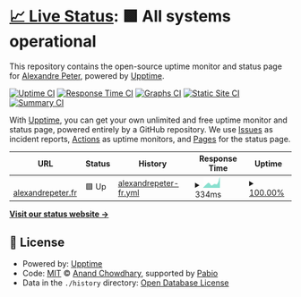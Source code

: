 # [📈 Live Status](https://uptime.alexandrepeter.fr): <!--live status--> **🟩 All systems operational**

This repository contains the open-source uptime monitor and status page for [Alexandre Peter](https://www.alexandrepeter.fr), powered by [Upptime](https://github.com/upptime/upptime).

[![Uptime CI](https://github.com/alex-ptr/uptime/workflows/Uptime%20CI/badge.svg)](https://github.com/alex-ptr/uptime/actions?query=workflow%3A%22Uptime+CI%22)
[![Response Time CI](https://github.com/alex-ptr/uptime/workflows/Response%20Time%20CI/badge.svg)](https://github.com/alex-ptr/uptime/actions?query=workflow%3A%22Response+Time+CI%22)
[![Graphs CI](https://github.com/alex-ptr/uptime/workflows/Graphs%20CI/badge.svg)](https://github.com/alex-ptr/uptime/actions?query=workflow%3A%22Graphs+CI%22)
[![Static Site CI](https://github.com/alex-ptr/uptime/workflows/Static%20Site%20CI/badge.svg)](https://github.com/alex-ptr/uptime/actions?query=workflow%3A%22Static+Site+CI%22)
[![Summary CI](https://github.com/alex-ptr/uptime/workflows/Summary%20CI/badge.svg)](https://github.com/alex-ptr/uptime/actions?query=workflow%3A%22Summary+CI%22)

With [Upptime](https://upptime.js.org), you can get your own unlimited and free uptime monitor and status page, powered entirely by a GitHub repository. We use [Issues](https://github.com/alex-ptr/uptime/issues) as incident reports, [Actions](https://github.com/alex-ptr/uptime/actions) as uptime monitors, and [Pages](https://uptime.alexandrepeter.fr) for the status page.

<!--start: status pages-->
<!-- This summary is generated by Upptime (https://github.com/upptime/upptime) -->
<!-- Do not edit this manually, your changes will be overwritten -->
<!-- prettier-ignore -->
| URL | Status | History | Response Time | Uptime |
| --- | ------ | ------- | ------------- | ------ |
| <img alt="" src="https://icons.duckduckgo.com/ip3/alexandrepeter.fr.ico" height="13"> [alexandrepeter.fr](https://alexandrepeter.fr) | 🟩 Up | [alexandrepeter-fr.yml](https://github.com/alex-ptr/Uptime/commits/HEAD/history/alexandrepeter-fr.yml) | <details><summary><img alt="Response time graph" src="./graphs/alexandrepeter-fr/response-time-week.png" height="20"> 334ms</summary><br><a href="https://uptime.alexandrepeter.fr/history/alexandrepeter-fr"><img alt="Response time 289" src="https://img.shields.io/endpoint?url=https%3A%2F%2Fraw.githubusercontent.com%2Falex-ptr%2FUptime%2FHEAD%2Fapi%2Falexandrepeter-fr%2Fresponse-time.json"></a><br><a href="https://uptime.alexandrepeter.fr/history/alexandrepeter-fr"><img alt="24-hour response time 762" src="https://img.shields.io/endpoint?url=https%3A%2F%2Fraw.githubusercontent.com%2Falex-ptr%2FUptime%2FHEAD%2Fapi%2Falexandrepeter-fr%2Fresponse-time-day.json"></a><br><a href="https://uptime.alexandrepeter.fr/history/alexandrepeter-fr"><img alt="7-day response time 334" src="https://img.shields.io/endpoint?url=https%3A%2F%2Fraw.githubusercontent.com%2Falex-ptr%2FUptime%2FHEAD%2Fapi%2Falexandrepeter-fr%2Fresponse-time-week.json"></a><br><a href="https://uptime.alexandrepeter.fr/history/alexandrepeter-fr"><img alt="30-day response time 329" src="https://img.shields.io/endpoint?url=https%3A%2F%2Fraw.githubusercontent.com%2Falex-ptr%2FUptime%2FHEAD%2Fapi%2Falexandrepeter-fr%2Fresponse-time-month.json"></a><br><a href="https://uptime.alexandrepeter.fr/history/alexandrepeter-fr"><img alt="1-year response time 289" src="https://img.shields.io/endpoint?url=https%3A%2F%2Fraw.githubusercontent.com%2Falex-ptr%2FUptime%2FHEAD%2Fapi%2Falexandrepeter-fr%2Fresponse-time-year.json"></a></details> | <details><summary><a href="https://uptime.alexandrepeter.fr/history/alexandrepeter-fr">100.00%</a></summary><a href="https://uptime.alexandrepeter.fr/history/alexandrepeter-fr"><img alt="All-time uptime 100.00%" src="https://img.shields.io/endpoint?url=https%3A%2F%2Fraw.githubusercontent.com%2Falex-ptr%2FUptime%2FHEAD%2Fapi%2Falexandrepeter-fr%2Fuptime.json"></a><br><a href="https://uptime.alexandrepeter.fr/history/alexandrepeter-fr"><img alt="24-hour uptime 100.00%" src="https://img.shields.io/endpoint?url=https%3A%2F%2Fraw.githubusercontent.com%2Falex-ptr%2FUptime%2FHEAD%2Fapi%2Falexandrepeter-fr%2Fuptime-day.json"></a><br><a href="https://uptime.alexandrepeter.fr/history/alexandrepeter-fr"><img alt="7-day uptime 100.00%" src="https://img.shields.io/endpoint?url=https%3A%2F%2Fraw.githubusercontent.com%2Falex-ptr%2FUptime%2FHEAD%2Fapi%2Falexandrepeter-fr%2Fuptime-week.json"></a><br><a href="https://uptime.alexandrepeter.fr/history/alexandrepeter-fr"><img alt="30-day uptime 100.00%" src="https://img.shields.io/endpoint?url=https%3A%2F%2Fraw.githubusercontent.com%2Falex-ptr%2FUptime%2FHEAD%2Fapi%2Falexandrepeter-fr%2Fuptime-month.json"></a><br><a href="https://uptime.alexandrepeter.fr/history/alexandrepeter-fr"><img alt="1-year uptime 100.00%" src="https://img.shields.io/endpoint?url=https%3A%2F%2Fraw.githubusercontent.com%2Falex-ptr%2FUptime%2FHEAD%2Fapi%2Falexandrepeter-fr%2Fuptime-year.json"></a></details>

<!--end: status pages-->

[**Visit our status website →**](https://uptime.alexandrepeter.fr)

## 📄 License

- Powered by: [Upptime](https://github.com/upptime/upptime)
- Code: [MIT](./LICENSE) © [Anand Chowdhary](https://anandchowdhary.com), supported by [Pabio](https://pabio.com)
- Data in the `./history` directory: [Open Database License](https://opendatacommons.org/licenses/odbl/1-0/)
